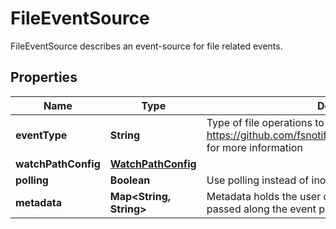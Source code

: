 

# FileEventSource

FileEventSource describes an event-source for file related events.
## Properties

Name | Type | Description | Notes
------------ | ------------- | ------------- | -------------
**eventType** | **String** | Type of file operations to watch Refer https://github.com/fsnotify/fsnotify/blob/master/fsnotify.go for more information | 
**watchPathConfig** | [**WatchPathConfig**](WatchPathConfig.md) |  | 
**polling** | **Boolean** | Use polling instead of inotify |  [optional]
**metadata** | **Map&lt;String, String&gt;** | Metadata holds the user defined metadata which will passed along the event payload. |  [optional]



